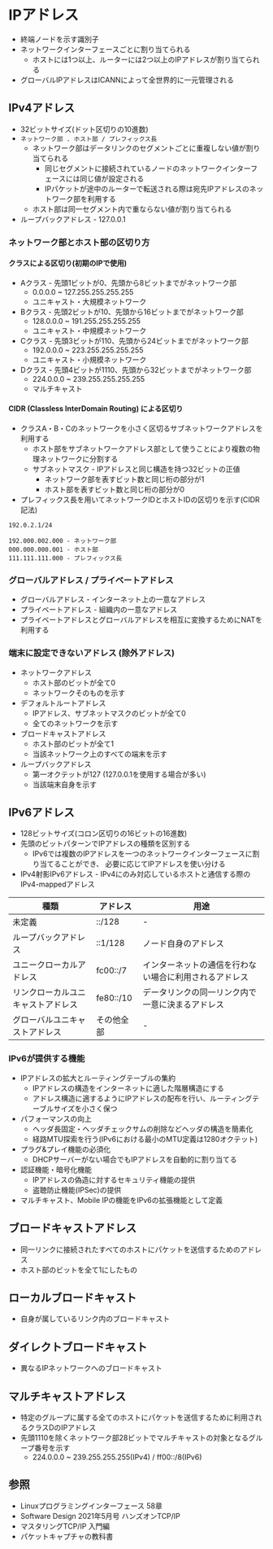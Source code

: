 # IPアドレス
- 終端ノードを示す識別子
- ネットワークインターフェースごとに割り当てられる
  - ホストには1つ以上、ルーターには2つ以上のIPアドレスが割り当てられる
- グローバルIPアドレスはICANNによって全世界的に一元管理される

## IPv4アドレス
- 32ビットサイズ(ドット区切りの10進数)
- `ネットワーク部 . ホスト部 / プレフィックス長`
  - ネットワーク部はデータリンクのセグメントごとに重複しない値が割り当てられる
    - 同じセグメントに接続されているノードのネットワークインターフェースには同じ値が設定される
    - IPパケットが途中のルーターで転送される際は宛先IPアドレスのネットワーク部を利用する
  - ホスト部は同一セグメント内で重ならない値が割り当てられる
- ループバックアドレス - 127.0.0.1

### ネットワーク部とホスト部の区切り方
#### クラスによる区切り(初期のIPで使用)
- Aクラス - 先頭1ビットが0、先頭から8ビットまでがネットワーク部
  - 0.0.0.0 ~ 127.255.255.255.255
  - ユニキャスト・大規模ネットワーク
- Bクラス - 先頭2ビットが10、先頭から16ビットまでがネットワーク部
  - 128.0.0.0 ~ 191.255.255.255.255
  - ユニキャスト・中規模ネットワーク
- Cクラス - 先頭3ビットが110、先頭から24ビットまでがネットワーク部
  - 192.0.0.0 ~ 223.255.255.255.255
  - ユニキャスト・小規模ネットワーク
- Dクラス - 先頭4ビットが1110、先頭から32ビットまでがネットワーク部
  - 224.0.0.0 ~ 239.255.255.255.255
  - マルチキャスト

#### CIDR (Classless InterDomain Routing) による区切り
- クラスA・B・Cのネットワークを小さく区切るサブネットワークアドレスを利用する
  - ホスト部をサブネットワークアドレス部として使うことにより複数の物理ネットワークに分割する
  - サブネットマスク - IPアドレスと同じ構造を持つ32ビットの正値
    - ネットワーク部を表すビット数と同じ桁の部分が1
    - ホスト部を表すビット数と同じ桁の部分が0
- プレフィックス長を用いてネットワークIDとホストIDの区切りを示す(CIDR記法)

```
192.0.2.1/24

192.000.002.000 - ネットワーク部
000.000.000.001 - ホスト部
111.111.111.000 - プレフィックス長
```

### グローバルアドレス / プライベートアドレス
- グローバルアドレス - インターネット上の一意なアドレス
- プライベートアドレス - 組織内の一意なアドレス
- プライベートアドレスとグローバルアドレスを相互に変換するためにNATを利用する

### 端末に設定できないアドレス (除外アドレス)
- ネットワークアドレス
  - ホスト部のビットが全て0
  - ネットワークそのものを示す
- デフォルトルートアドレス
  - IPアドレス、サブネットマスクのビットが全て0
  - 全てのネットワークを示す
- ブロードキャストアドレス
  - ホスト部のビットが全て1
  - 当該ネットワーク上のすべての端末を示す
- ループバックアドレス
  - 第一オクテットが127 (127.0.0.1を使用する場合が多い)
  - 当該端末自身を示す

## IPv6アドレス
- 128ビットサイズ(コロン区切りの16ビットの16進数)
- 先頭のビットパターンでIPアドレスの種類を区別する
  - IPv6では複数のIPアドレスを一つのネットワークインターフェースに割り当てることができ、
    必要に応じてIPアドレスを使い分ける
- IPv4射影IPv6アドレス - IPv4にのみ対応しているホストと通信する際のIPv4-mappedアドレス

| 種類                               | アドレス  | 用途                                                   |
| -                                  | -         | -                                                      |
| 未定義                             | ::/128    | -                                                      |
| ループバックアドレス               | ::1/128   | ノード自身のアドレス                                   |
| ユニークローカルアドレス           | fc00::/7  | インターネットの通信を行わない場合に利用されるアドレス |
| リンクローカルユニキャストアドレス | fe80::/10 | データリンクの同一リンク内で一意に決まるアドレス       |
| グローバルユニキャストアドレス     | その他全部| -                                                      |

### IPv6が提供する機能
- IPアドレスの拡大とルーティングテーブルの集約
  - IPアドレスの構造をインターネットに適した階層構造にする
  - アドレス構造に適するようにIPアドレスの配布を行い、ルーティングテーブルサイズを小さく保つ
- パフォーマンスの向上
  - ヘッダ長固定・ヘッダチェックサムの削除などヘッダの構造を簡素化
  - 経路MTU探索を行う(IPv6における最小のMTU定義は1280オクテット)
- プラグ&プレイ機能の必須化
  - DHCPサーバーがない場合でもIPアドレスを自動的に割り当てる
- 認証機能・暗号化機能
  - IPアドレスの偽造に対するセキュリティ機能の提供
  - 盗聴防止機能(IPSec)の提供
- マルチキャスト、Mobile IPの機能をIPv6の拡張機能として定義

## ブロードキャストアドレス
- 同一リンクに接続されたすべてのホストにパケットを送信するためのアドレス
- ホスト部のビットを全て1にしたもの

## ローカルブロードキャスト
- 自身が属しているリンク内のブロードキャスト

## ダイレクトブロードキャスト
- 異なるIPネットワークへのブロードキャスト

## マルチキャストアドレス
- 特定のグループに属する全てのホストにパケットを送信するために利用されるクラスDのIPアドレス
- 先頭1110を除くネットワーク部28ビットでマルチキャストの対象となるグループ番号を示す
  - 224.0.0.0 ~ 239.255.255.255(IPv4) / ff00::/8(IPv6)

## 参照
- Linuxプログラミングインターフェース 58章
- Software Design 2021年5月号 ハンズオンTCP/IP
- マスタリングTCP/IP 入門編
- パケットキャプチャの教科書
